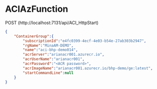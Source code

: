 # ACIAzFunction

POST (http://localhost:7131/api/ACI_HttpStart)

```json
{
    "ContainerGroup":{
        "subscriptionId":"e4fc0399-4ecf-4e03-b54e-27ab303b2947",
        "rgName":"MinaAM-DEMO",
        "name":"aci-bhp-demo014",
        "acrServer":"arianacr001.azurecr.io",
        "acrUserName":"arianacr001",
        "acrPassword":"<ACR password>",
        "acrImageName":"arianacr001.azurecr.io/bhp-demo/ge:latest",
        "startCommandLine":null
    }
}

```